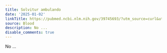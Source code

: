 ```yaml
---
title: Solvitur ambulando
date: '2025-01-02'
linkTitle: https://pubmed.ncbi.nlm.nih.gov/39745693/?utm_source=curl&utm_medium=rss&utm_campaign=journals&utm_content=7603509&fc=None&ff=20250102170925&v=2.18.0.post9+e462414
source: Blood
description: No ...
disable_comments: true
---
```

No ...